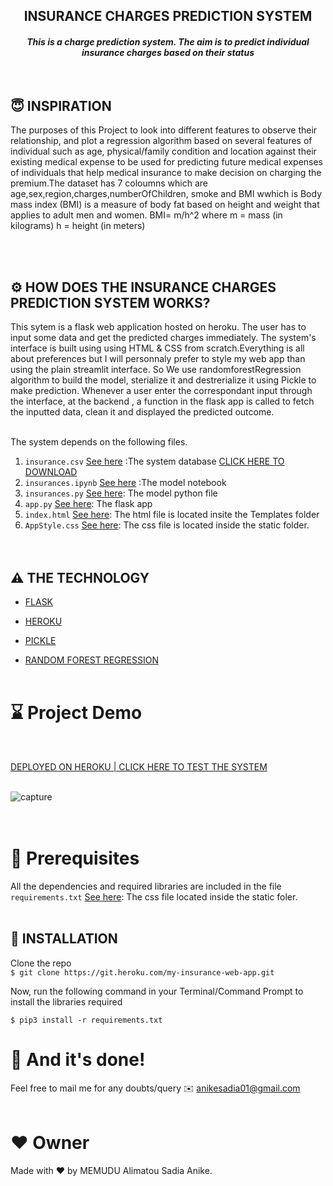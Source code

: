 


<h2 align="center"> INSURANCE CHARGES  PREDICTION SYSTEM</h2>

<h4 align="center"><i>This is a charge prediction system. The aim is to predict individual insurance charges based on their status</i></h4><br>


## 😇 INSPIRATION
The purposes of this Project to look into different features to observe their relationship, and plot a regression algorithm based on several features of individual such as age, physical/family condition and location against their existing medical expense to be used for predicting future medical expenses of individuals that help medical insurance to make decision on charging the premium.The dataset has 7 coloumns which are age,sex,region,charges,numberOfChildren, smoke and BMI wwhich is Body mass index (BMI) is a measure of body fat based on height and weight that applies to adult men and women. BMI= m/h^2
where
m	=	mass (in kilograms)
h	=	height (in meters)


<br><br>


## ⚙️ HOW DOES THE INSURANCE CHARGES PREDICTION SYSTEM WORKS?

This sytem is a flask web application  hosted on heroku. The user has to input some data and get the predicted charges immediately.
The system's interface is built using using HTML & CSS  from scratch.Everything is all about preferences but I will personnaly prefer to  style my web app than using the plain streamlit interface.
So We use randomforestRegression algorithm to build the model, sterialize it and destrerialize it using Pickle to make prediction. Whenever a user enter the correspondant input through the interface, at the backend , a function in the flask app is called to fetch the inputted data, clean it and displayed the predicted outcome.<br><br>

The system depends on the following files.
1. `insurance.csv` [See here](https://github.com/memudualimatou/INSURANCE-CHARGES-WEB-APPLICATION/blob/master/insurance.csv) :The system database  [CLICK HERE TO DOWNLOAD](https://www.kaggle.com/noordeen/insurance-premium-prediction)
2. `insurances.ipynb` [See here](https://github.com/memudualimatou/INSURANCE-CHARGES-WEB-APPLICATION/blob/master/Insurances.ipynb) :The model notebook
3. `insurances.py` [See here](https://github.com/memudualimatou/INSURANCE-CHARGES-WEB-APPLICATION/blob/master/Insurances.py): The model python file
4. `app.py` [See here](https://github.com/memudualimatou/INSURANCE-CHARGES-WEB-APPLICATION/blob/master/app.py): The flask app
5. `index.html` [See here](https://github.com/memudualimatou/INSURANCE-CHARGES-WEB-APPLICATION/blob/master/templates/index.html): The html file is located insite the Templates folder
6. `AppStyle.css` [See here](https://github.com/memudualimatou/INSURANCE-CHARGES-WEB-APPLICATION/blob/master/static/AppStyle.css): The css file is located inside the static folder.<br><br><br>


## ⚠️ THE TECHNOLOGY
* [FLASK](https://en.wikipedia.org/wiki/Flask_(web_framework))

* [HEROKU](https://en.wikipedia.org/wiki/Heroku)

* [PICKLE](https://en.wikipedia.org/wiki/Pickle)

* [RANDOM FOREST REGRESSION](https://scikit-learn.org/stable/modules/generated/sklearn.ensemble.RandomForestRegressor.html)<br><br>


# ⌛ Project Demo
<br>

[DEPLOYED ON HEROKU | CLICK HERE TO TEST THE SYSTEM](https://insurance-web-application.herokuapp.com/)
<br>
<br>

![capture](https://github.com/memudualimatou/INSURANCE-CHARGES-WEB-APPLICATION/blob/main/images/ezgif.com-gif-maker%20(3).gif)<br>
<br><br>

# 🔑 Prerequisites
All the dependencies and required libraries are included in the file `requirements.txt` [See here](https://github.com/memudualimatou/INSURANCE-CHARGES-WEB-APPLICATION/blob/master/requirements.txt): The css file located inside the static foler.
<br><br>

## 🚀 INSTALLATION

Clone the repo\
```$ git clone https://git.heroku.com/my-insurance-web-app.git```


Now, run the following command in your Terminal/Command Prompt to install the libraries required

```$ pip3 install -r requirements.txt```


# 👏 And it's done!
Feel free to mail me for any doubts/query ✉️ anikesadia01@gmail.com
<br><br>



# ❤️ Owner
Made with ❤️  by MEMUDU Alimatou Sadia Anike.

